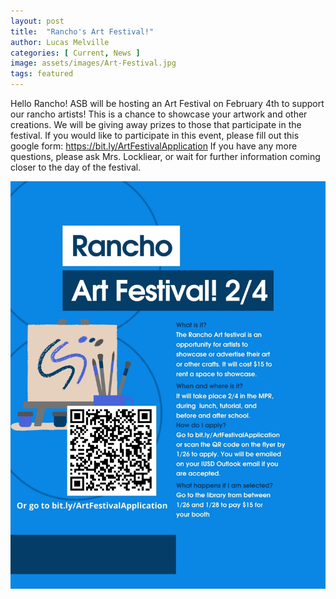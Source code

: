 ```yaml
---
layout: post
title:  "Rancho's Art Festival!"
author: Lucas Melville
categories: [ Current, News ]
image: assets/images/Art-Festival.jpg
tags: featured 
---
```


Hello Rancho! ASB will be hosting an Art Festival on February 4th to support our rancho artists! This is a chance to showcase your artwork and other creations. 
 We will be giving away prizes to those that participate in the festival.
 If you would like to participate in this event, please fill out this google form:
https://bit.ly/ArtFestivalApplication  If you have any more questions, please ask Mrs. Lockliear, or wait for further information coming closer to the day of the festival.
 
 ![JPEG](/assets/images/Art-Festival.jpg)
